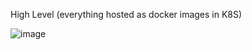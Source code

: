High Level (everything hosted as docker images in K8S)

![image](https://github.com/user-attachments/assets/5c1cee23-2cef-45e5-a772-9da1d06064c2)

